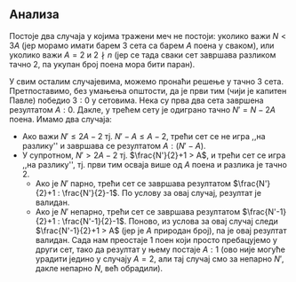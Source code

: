 
## Анализа
Постоје два случаја у којима тражени меч не постоји: уколико важи $N < 3A$ (јер морамо имати барем $3$ сета са барем $A$ поена у сваком), или уколико важи $A=2$ и $2 \nmid n$ (јер се тада сваки сет завршава разликом тачно $2$, па укупан број поена мора бити паран).

У свим осталим случајевима, можемо пронаћи решење у тачно $3$ сета. Претпоставимо, без умањења општости, да је први тим (чији је капитен Павле) победио $3:0$ у сетовима. Нека су прва два сета завршена резултатом $А:0$. Дакле, у трећем сету је одиграно тачно $N' = N-2A$ поена. Имамо два случаја:
* Ако важи $N' \leq 2A-2$ тј. $N'-A \leq A-2$, трећи сет се не игра ,,на разлику'' и завршава се резултатом $A : (N'-A)$.
* У супротном, $N' > 2A-2$ тј. $\frac{N'}{2}+1 > A$, и трећи сет се игра ,,на разлику'', тј. први тим осваја више од $A$ поена и разлика је тачно $2$.
	* Ако је $N'$ парно, трећи сет се завршава резултатом $\frac{N'}{2}+1 : \frac{N'}{2}-1$. По услову за овај случај, резултат је валидан.
	* Aко је $N'$ непарно, трећи сет се завршава резултатом $\frac{N'-1}{2}+1 : \frac{N'-1}{2}-1$. Поново, из услова за овај случај следи $\frac{N'-1}{2}+1 > A$ (јер је $A$ природан број), па је овај резултат валидан. Сада нам преостаје $1$ поен који просто пребацујемо у други сет, тако да резултат у њему постаје $A:1$ (ово није могуће урадити једино у случају $A=2$, али тај случај смо за непарно $N'$, дакле непарно $N$, већ обрадили). 
